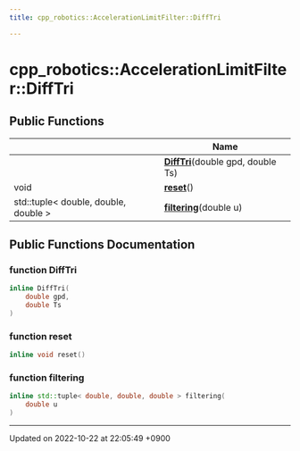 ```yaml
---
title: cpp_robotics::AccelerationLimitFilter::DiffTri

---
```


# cpp_robotics::AccelerationLimitFilter::DiffTri





## Public Functions

|                | Name           |
| -------------- | -------------- |
| | **[DiffTri](/cpp_robotics/doxybook/Classes/classcpp__robotics_1_1AccelerationLimitFilter_1_1DiffTri/#function-difftri)**(double gpd, double Ts) |
| void | **[reset](/cpp_robotics/doxybook/Classes/classcpp__robotics_1_1AccelerationLimitFilter_1_1DiffTri/#function-reset)**() |
| std::tuple< double, double, double > | **[filtering](/cpp_robotics/doxybook/Classes/classcpp__robotics_1_1AccelerationLimitFilter_1_1DiffTri/#function-filtering)**(double u) |

## Public Functions Documentation

### function DiffTri

```cpp
inline DiffTri(
    double gpd,
    double Ts
)
```


### function reset

```cpp
inline void reset()
```


### function filtering

```cpp
inline std::tuple< double, double, double > filtering(
    double u
)
```


-------------------------------

Updated on 2022-10-22 at 22:05:49 +0900